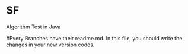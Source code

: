 # SF
Algorithm Test in Java

#Every Branches have their readme.md. In this file, you should write the changes in your new version codes.
